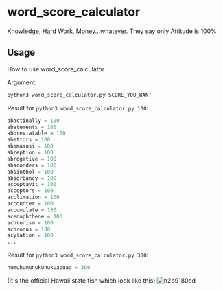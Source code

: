 # word_score_calculator
Knowledge, Hard Work, Money...whatever. They say only Attitude is 100%

## Usage

How to use word_score_calculator

Argument:

```python
python3 word_score_calculator.py SCORE_YOU_WANT
```

Result for `python3 word_score_calculator.py 100`:

```python
abactinally = 100
abatements = 100
abbreviatable = 100
abettors = 100
abomasusi = 100
abreption = 100
abrogative = 100
absconders = 100
absinthol = 100
absorbancy = 100
acceptavit = 100
acceptors = 100
acclimation = 100
accounter = 100
accumulate = 100
acenaphthene = 100
achronism = 100
achroous = 100
acylation = 100
...
```

Result for `python3 word_score_calculator.py 300`: 

```python
humuhumunukunukuapuaa = 300
```
(It's the official Hawaii state fish which look like this)
![h2b9180cd](https://user-images.githubusercontent.com/5915590/53703031-d2c40900-3dd2-11e9-92cb-2a7c06c085b8.jpeg)
